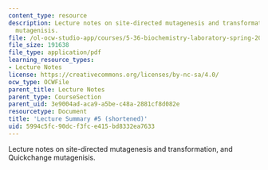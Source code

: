 ```yaml
---
content_type: resource
description: Lecture notes on site-directed mutagenesis and transformation, and Quickchange
  mutagenisis.
file: /ol-ocw-studio-app/courses/5-36-biochemistry-laboratory-spring-2009/5994c5fc90dcf3fce415bd8332ea7633_536lecntwtbnk_5.pdf
file_size: 191638
file_type: application/pdf
learning_resource_types:
- Lecture Notes
license: https://creativecommons.org/licenses/by-nc-sa/4.0/
ocw_type: OCWFile
parent_title: Lecture Notes
parent_type: CourseSection
parent_uid: 3e9004ad-aca9-a5be-c48a-2881cf8d082e
resourcetype: Document
title: 'Lecture Summary #5 (shortened)'
uid: 5994c5fc-90dc-f3fc-e415-bd8332ea7633
---
```

Lecture notes on site-directed mutagenesis and transformation, and Quickchange mutagenisis.
